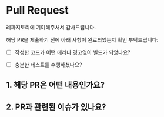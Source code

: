 # Pull Request

레파지토리에 기여해주셔서 감사드립니다.

해당 PR을 제출하기 전에 아래 사항이 완료되었는지 확인 부탁드립니다:

- [ ] 작성한 코드가 어떤 에러나 경고없이 빌드가 되었나요?
- [ ] 충분한 테스트를 수행하셨나요?



## 1. 해당 PR은 어떤 내용인가요?

<!-- 해당 PR이 어떠한 내용인지 상세하게 명시 부탁드리겠습니다. 상세한 명시는 1). 문제정의, 2). 해결방법, 3). 해당 PR로 인해 발생할 수 있는 예상문제와 같은 형태로 작성하시면 됩니다.-->







## 2. PR과 관련된 이슈가 있나요?

<!-- PR이 참고하고 있는 이슈가 있다면 관련 자료를 태깅해주세요. 만약에 이슈가 같은 레파지토리의 이슈라면 이슈번호를 태그해주시고, 외부자료라면 URL로 표기해주세요.-->

